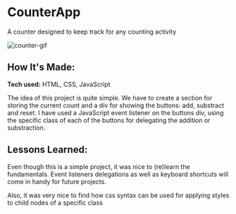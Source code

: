 # CounterApp

A counter designed to keep track for any counting activity

![counter-gif](http://placecorgi.com/1200/650)

## How It's Made:

**Tech used:** HTML, CSS, JavaScript

The idea of this project is quite simple. We have to create a section for storing the current count and a div for 
showing the buttons: add, substract and reset. I have used a JavaScript event listener on the buttons div, using the
specific class of each of the buttons for delegating the addition or substraction.

## Lessons Learned:

Even though this is a simple project, it was nice to (re)learn the fundamentals. Event listeners delegations as well as keyboard shortcuts will come in handy for future projects.

Also, it was very nice to find how css syntax can be used for applying styles to child nodes of a specific class
